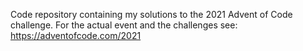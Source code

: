 Code repository containing my solutions to the 2021 Advent of Code challenge. For the actual event and the challenges see: https://adventofcode.com/2021